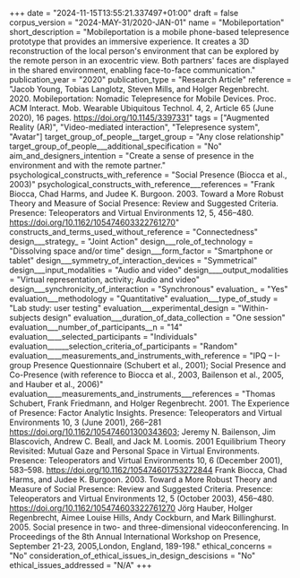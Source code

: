 +++
date = "2024-11-15T13:55:21.337497+01:00"
draft = false
corpus_version = "2024-MAY-31/2020-JAN-01"
name = "Mobileportation"
short_description = "Mobileportation is a mobile phone-based telepresence prototype that provides an immersive experience. It creates a 3D reconstruction of the local person's environment that can be explored by the remote person in an exocentric view. Both partners' faces are displayed in the shared environment, enabling face-to-face communication."
publication_year = "2020"
publication_type = "Research Article"
reference = "Jacob Young, Tobias Langlotz, Steven Mills, and Holger Regenbrecht. 2020. Mobileportation: Nomadic Telepresence for Mobile Devices. Proc. ACM Interact. Mob. Wearable Ubiquitous Technol. 4, 2, Article 65 (June 2020), 16 pages. https://doi.org/10.1145/3397331"
tags = ["Augmented Reality (AR)", "Video-mediated interaction", "Telepresence system", "Avatar"]
target_group_of_people__target_group = "Any close relationship"
target_group_of_people___additional_specification = "No"
aim_and_designers_intention = "Create a sense of presence in the environment and with the remote partner."
psychological_constructs_with_reference = "Social Presence (Biocca et al., 2003)"
psychological_constructs_with_reference___references = "Frank Biocca, Chad Harms, and Judee K. Burgoon. 2003. Toward a More Robust Theory and Measure of Social Presence: Review and Suggested Criteria. Presence: Teleoperators and Virtual Environments 12, 5, 456–480. https://doi.org/10.1162/105474603322761270"
constructs_and_terms_used_without_reference = "Connectedness"
design___strategy_ = "Joint Action"
design___role_of_technology = "Dissolving space and/or time"
design___form_factor = "Smartphone or tablet"
design___symmetry_of_interaction_devices = "Symmetrical"
design___input_modalities = "Audio and video"
design____output_modalities = "Virtual representation, activity; Audio and video"
design___synchronicity_of_interaction = "Synchronous"
evaluation_ = "Yes"
evaluation___methodology = "Quantitative"
evaluation___type_of_study = "Lab study: user testing"
evaluation___experimental_design = "Within-subjects design"
evaluation___duration_of_data_collection = "One session"
evaluation___number_of_participants__n = "14"
evaluation____selected_participants = "Individuals"
evaluation______selection_criteria_of_participants = "Random"
evaluation____measurements_and_instruments_with_reference = "IPQ – I-group Presence Questionnaire (Schubert et al., 2001); Social Presence and Co-Presence (with reference to Biocca et al., 2003, Bailenson et al., 2005, and Hauber et al., 2006)"
evaluation____measurements_and_instruments___references = "Thomas Schubert, Frank Friedmann, and Holger Regenbrecht. 2001. The Experience of Presence: Factor Analytic Insights. Presence: Teleoperators and Virtual Environments 10, 3 (June 2001), 266–281 https://doi.org/10.1162/105474601300343603; Jeremy N. Bailenson, Jim Blascovich, Andrew C. Beall, and Jack M. Loomis. 2001 Equilibrium Theory Revisited: Mutual Gaze and Personal Space in Virtual Environments. Presence: Teleoperators and Virtual Environments 10, 6 (December 2001), 583–598. https://doi.org/10.1162/105474601753272844 Frank Biocca, Chad Harms, and Judee K. Burgoon. 2003. Toward a More Robust Theory and Measure of Social Presence: Review and Suggested Criteria. Presence: Teleoperators and Virtual Environments 12, 5 (October 2003), 456–480. https://doi.org/10.1162/105474603322761270 Jörg Hauber, Holger Regenbrecht, Aimee Louise Hills, Andy Cockburn, and Mark Billinghurst. 2005. Social presence in two- and three-dimensional videoconferencing. In Proceedings of the 8th Annual International Workshop on Presence, September 21-23, 2005,London, England, 189-198."
ethical_concerns = "No"
consideration_of_ethical_issues_in_design_descisions = "No"
ethical_issues_addressed = "N/A"
+++